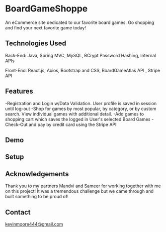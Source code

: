 # BoardGameShoppe
An eCommerce site dedicated to our favorite board games. Go shopping and find your next favorite game today!


## Technologies Used
Back-End:
Java, Spring MVC, MySQL, BCrypt Password Hashing, Internal APIs

Front-End:
React.js, Axios, Bootstrap and CSS, BoardGameAtlas API , Stripe API


## Features
-Registration and Login w/Data Validation. User profile is saved in session until log-out
-Shop for games by most popular, by category, or by custom search. View individual games with additional detail. 
-Add games to shopping cart which saves the logged in User's selected Board Games
-Check-Out and pay by credit card using the Stripe API


## Demo


## Setup


## Acknowledgements
Thank you to my partners Mandvi and Sameer for working together with me on this project! It was a tremendous challenge but we came through and built something to be proud of!

## Contact
kevinmoore444@gmail.com



